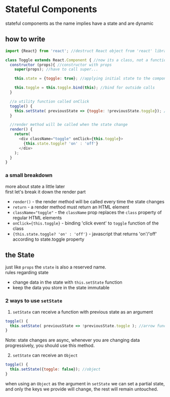 # Stateful Components
stateful components as the name implies have a state and are dynamic

## how to write
```javascript
import {React} from 'react'; //destruct React object from 'react' library

class Toggle extends React.Component { //now its a class, not a function
  constructor (props){ //constructor with props
    super(props); //have to call super...

    this.state = {toggle: true}; //applying initial state to the component

    this.toggle = this.toggle.bind(this); //bind for outside calls
  }

  //a utility function called onClick
  toggle() {
    this.setState( previousState => {toggle: !previousState.toggle}); //toggling the toggle state
  }

  //render method will be called when the state change
  render() {
    return(
      <div className="toggle" onClick={this.toggle}>
        {this.state.toggle? 'on' : 'off'}
      </div>
    );
  }
}
```

### a small breakdown
more about state a little later  
first let's break it down the render part

- `render()` - the render method will be called every time the state changes
- `return` - a render method must return an HTML element
- `className="toggle"` - the `className` prop replaces the `class` property of regular HTML elements
- `onClick={this.toggle}` - binding 'click event' to `toggle` function of the class
- `{this.state.toggle? 'on' : 'off'}` - javascript that returns 'on'/'off' according to state.toggle property

## the State
just like `props` the `state` is also a reserved name.  
rules regarding state
- change data in the state with `this.setState` function
- keep the data you store in the state immutable
### 2 ways to use `setState`
1. `setState` can receive a function with previous state as an argument
```javascript
toggle() {
  this.setState( previousState => !previousState.toggle ); //arrow function with previous state
}
```
Note: state changes are async, whenever you are changing data progressively, you should use this method.

2. `setState` can receive an `Object`
```javascript
toggle() {
  this.setState({toggle: false}); //object
}
```
when using an `Object` as the argument in `setState` we can set a partial state, and only the keys we provide will change, the rest will remain untouched.

